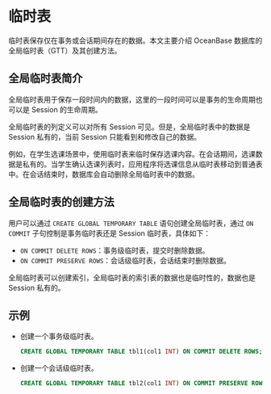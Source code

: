 # 临时表

临时表保存仅在事务或会话期间存在的数据。本文主要介绍 OceanBase 数据库的全局临时表（GTT）及其创建方法。

## 全局临时表简介

全局临时表用于保存一段时间内的数据，这里的一段时间可以是事务的生命周期也可以是 Session 的生命周期。

全局临时表的列定义可以对所有 Session 可见。但是，全局临时表中的数据是 Session 私有的，当前 Session 只能看到和修改自己的数据。

例如，在学生选课场景中，使用临时表来临时保存选课内容。在会话期间，选课数据是私有的。当学生确认选课列表时，应用程序将选课信息从临时表移动到普通表中。在会话结束时，数据库会自动删除全局临时表中的数据。

## 全局临时表的创建方法

用户可以通过 `CREATE GLOBAL TEMPORARY TABLE` 语句创建全局临时表，通过 `ON COMMIT` 子句控制是事务临时表还是 Session 临时表，具体如下：

* `ON COMMIT DELETE ROWS`：事务级临时表，提交时删除数据。
* `ON COMMIT PRESERVE ROWS`：会话级临时表，会话结束时删除数据。

全局临时表可以创建索引，全局临时表的索引表的数据也是临时性的，数据也是 Session 私有的。

## 示例

* 创建一个事务级临时表。

    ```sql
    CREATE GLOBAL TEMPORARY TABLE tbl1(col1 INT) ON COMMIT DELETE ROWS;
    ```

* 创建一个会话级临时表。

    ```sql
    CREATE GLOBAL TEMPORARY TABLE tbl2(col1 INT) ON COMMIT PRESERVE ROWS;
    ```
